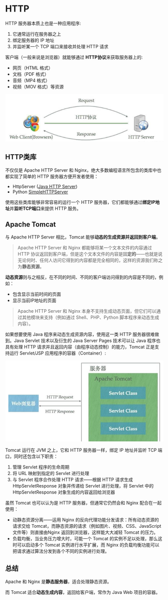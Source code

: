 # HTTP

HTTP 服务器本质上也是一种应用程序:

1. 它通常运行在服务器之上
2. 绑定服务器的 IP 地址
3. 并监听某一个 TCP 端口来接收并处理 HTTP 请求

客户端（一般来说是浏览器）就能够通过 **HTTP协议**来获取服务器上的:

- 网页（HTML 格式）
- 文档（PDF 格式）
- 音频（MP4 格式）
- 视频（MOV 格式）等资源

![image](../images/HTTP-Server.png)

## HTTP类库

不仅仅是 Apache HTTP Server 和 Nginx，绝大多数编程语言所包含的类库中也都实现了简单的 HTTP 服务器方便开发者使用：

- HttpServer ([Java HTTP Server](https://docs.oracle.com/javase/8/docs/jre/api/net/httpserver/spec/com/sun/net/httpserver/HttpServer.html))
- Python [SimpleHTTPServer](https://docs.python.org/2/library/simplehttpserver.html)

使用这些类库能够非常容易的运行一个 HTTP 服务器，它们都能够通过**绑定IP地址**并**监听TCP端口**来提供 HTTP 服务。

## Apache Tomcat

与 Apache HTTP Server 相比，Tomcat 能够**动态的生成资源并返回到客户端**。

> Apache HTTP Server 和 Nginx 都能够将某一个文本文件的内容通过 HTTP 协议返回到客户端，但是这个文本文件的内容是固**定的**——也就是说无论何时、任何人访问它得到的内容都是完全相同的，这样的资源我们称之为**静态资源**。

**动态资源**则与之相反，在不同的时间、不同的客户端访问得到的内容是不同的，例如：

- 包含显示当前时间的页面
- 显示当前IP地址的页面

> Apache HTTP Server 和 Nginx 本身不支持生成动态页面，但它们可以通过其他模块来支持（例如通过 Shell、PHP、Python 脚本程序来动态生成内容）。

如果想要使用 Java 程序来动态生成资源内容，使用这一类 HTTP 服务器很难做到。Java Servlet 技术以及衍生的 Java Server Pages 技术可以让 Java 程序也具有处理 HTTP 请求并且返回内容（由程序动态控制）的能力，Tomcat 正是支持运行 Servlet/JSP 应用程序的容器（Container）:

![image](../images/Tomcat.png)

Tomcat 运行在 JVM 之上，它和 HTTP 服务器一样，绑定 IP 地址并监听 TCP 端口，同时还包含以下职责：

1. 管理 Servlet 程序的生命周期
2. 将 URL 映射到指定的 Servlet 进行处理
3. 与 Servlet 程序合作处理 HTTP 请求——根据 HTTP 请求生成 HttpServletResponse 对象并传递给 Servlet 进行处理，将 Servlet 中的 HttpServletResponse 对象生成的内容返回给浏览器

虽然 Tomcat 也可以认为是 HTTP 服务器，但通常它仍然会和 Nginx 配合在一起使用：

- 动静态资源分离——运用 Nginx 的反向代理功能分发请求：所有动态资源的请求交给 Tomcat，而静态资源的请求（例如图片、视频、CSS、JavaScript 文件等）则直接由Nginx 返回到浏览器，这样能大大减轻 Tomcat 的压力。
- 负载均衡，当业务压力增大时，可能一个 Tomcat 的实例不足以处理，那么这时可以启动多个 Tomcat 实例进行水平扩展，而 Nginx 的负载均衡功能可以把请求通过算法分发到各个不同的实例进行处理。

## 总结

Apache 和 Nginx 是**静态服务器**，适合处理静态资源。

而 Tomcat 适合**动态生成内容**，返回给客户端，常作为 Java Web 项目的容器。
